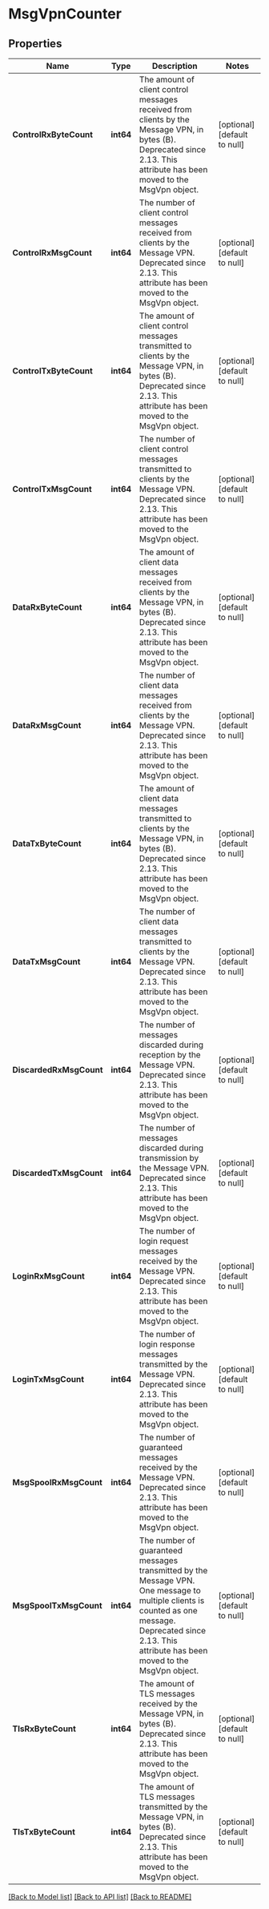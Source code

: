 # MsgVpnCounter

## Properties
Name | Type | Description | Notes
------------ | ------------- | ------------- | -------------
**ControlRxByteCount** | **int64** | The amount of client control messages received from clients by the Message VPN, in bytes (B). Deprecated since 2.13. This attribute has been moved to the MsgVpn object. | [optional] [default to null]
**ControlRxMsgCount** | **int64** | The number of client control messages received from clients by the Message VPN. Deprecated since 2.13. This attribute has been moved to the MsgVpn object. | [optional] [default to null]
**ControlTxByteCount** | **int64** | The amount of client control messages transmitted to clients by the Message VPN, in bytes (B). Deprecated since 2.13. This attribute has been moved to the MsgVpn object. | [optional] [default to null]
**ControlTxMsgCount** | **int64** | The number of client control messages transmitted to clients by the Message VPN. Deprecated since 2.13. This attribute has been moved to the MsgVpn object. | [optional] [default to null]
**DataRxByteCount** | **int64** | The amount of client data messages received from clients by the Message VPN, in bytes (B). Deprecated since 2.13. This attribute has been moved to the MsgVpn object. | [optional] [default to null]
**DataRxMsgCount** | **int64** | The number of client data messages received from clients by the Message VPN. Deprecated since 2.13. This attribute has been moved to the MsgVpn object. | [optional] [default to null]
**DataTxByteCount** | **int64** | The amount of client data messages transmitted to clients by the Message VPN, in bytes (B). Deprecated since 2.13. This attribute has been moved to the MsgVpn object. | [optional] [default to null]
**DataTxMsgCount** | **int64** | The number of client data messages transmitted to clients by the Message VPN. Deprecated since 2.13. This attribute has been moved to the MsgVpn object. | [optional] [default to null]
**DiscardedRxMsgCount** | **int64** | The number of messages discarded during reception by the Message VPN. Deprecated since 2.13. This attribute has been moved to the MsgVpn object. | [optional] [default to null]
**DiscardedTxMsgCount** | **int64** | The number of messages discarded during transmission by the Message VPN. Deprecated since 2.13. This attribute has been moved to the MsgVpn object. | [optional] [default to null]
**LoginRxMsgCount** | **int64** | The number of login request messages received by the Message VPN. Deprecated since 2.13. This attribute has been moved to the MsgVpn object. | [optional] [default to null]
**LoginTxMsgCount** | **int64** | The number of login response messages transmitted by the Message VPN. Deprecated since 2.13. This attribute has been moved to the MsgVpn object. | [optional] [default to null]
**MsgSpoolRxMsgCount** | **int64** | The number of guaranteed messages received by the Message VPN. Deprecated since 2.13. This attribute has been moved to the MsgVpn object. | [optional] [default to null]
**MsgSpoolTxMsgCount** | **int64** | The number of guaranteed messages transmitted by the Message VPN. One message to multiple clients is counted as one message. Deprecated since 2.13. This attribute has been moved to the MsgVpn object. | [optional] [default to null]
**TlsRxByteCount** | **int64** | The amount of TLS messages received by the Message VPN, in bytes (B). Deprecated since 2.13. This attribute has been moved to the MsgVpn object. | [optional] [default to null]
**TlsTxByteCount** | **int64** | The amount of TLS messages transmitted by the Message VPN, in bytes (B). Deprecated since 2.13. This attribute has been moved to the MsgVpn object. | [optional] [default to null]

[[Back to Model list]](../README.md#documentation-for-models) [[Back to API list]](../README.md#documentation-for-api-endpoints) [[Back to README]](../README.md)

